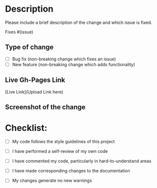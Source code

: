 # Description

Please include a brief description of the change and which issue is fixed.

Fixes #(issue)

## Type of change

<!--Please delete options that are not relevant.-->
<!--Type 'x' to mark relevant boxes-->

- [ ] Bug fix (non-breaking change which fixes an issue)
- [ ] New feature (non-breaking change which adds functionality)

## Live Gh-Pages Link

[Live Link](Upload Link here)

## Screenshot of the change


# Checklist:

<!--Type 'x' to mark relevant boxes-->

- [ ] My code follows the style guidelines of this project
- [ ] I have performed a self-review of my own code
- [ ] I have commented my code, particularly in hard-to-understand areas
- [ ] I have made corresponding changes to the documentation
- [ ] My changes generate no new warnings

